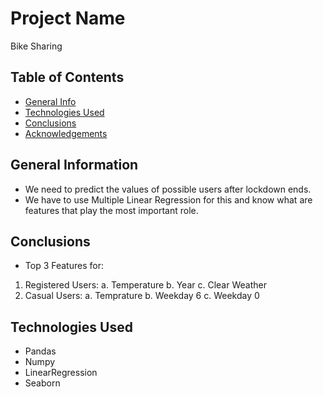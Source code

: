 # Project Name
Bike Sharing


## Table of Contents
* [General Info](#general-information)
* [Technologies Used](#technologies-used)
* [Conclusions](#conclusions)
* [Acknowledgements](#acknowledgements)


## General Information
- We need to predict the values of possible users after lockdown ends.
- We have to use Multiple Linear Regression for this and know what are features that play the most important role.


## Conclusions
- Top 3 Features for:
1.	Registered Users:
a.	Temperature
b.	Year
c.	Clear Weather
2.	Casual Users:
a.	Temprature
b.	Weekday 6
c.	Weekday 0


## Technologies Used
- Pandas
- Numpy
- LinearRegression
- Seaborn

